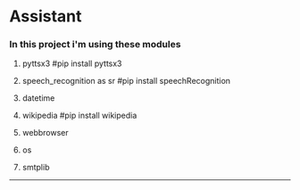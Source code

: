 # Assistant
<h3>In this project i'm using these modules</h3>

1. pyttsx3 #pip install pyttsx3

2. speech_recognition as sr #pip install speechRecognition

3. datetime

4. wikipedia #pip install wikipedia

5. webbrowser

6. os

7. smtplib
<hr>
